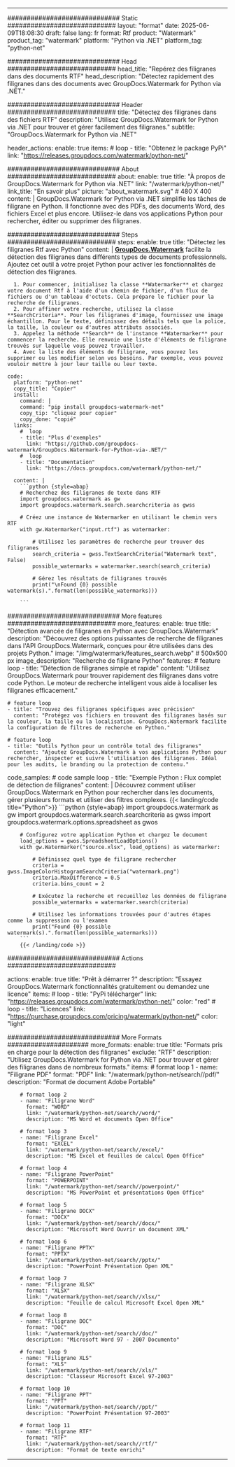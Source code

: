
---
############################# Static ############################
layout: "format"
date:  2025-06-09T18:08:30
draft: false
lang: fr
format: Rtf
product: "Watermark"
product_tag: "watermark"
platform: "Python via .NET"
platform_tag: "python-net"

############################# Head ############################
head_title: "Repérez des filigranes dans des documents RTF"
head_description: "Détectez rapidement des filigranes dans des documents avec GroupDocs.Watermark for Python via .NET."

############################# Header ############################
title: "Détectez des filigranes dans des fichiers RTF" 
description: "Utilisez GroupDocs.Watermark for Python via .NET pour trouver et gérer facilement des filigranes."
subtitle: "GroupDocs.Watermark for Python via .NET" 

header_actions:
  enable: true
  items:
    #  loop
    - title: "Obtenez le package PyPi"
      link: "https://releases.groupdocs.com/watermark/python-net/"
      
############################# About ############################
about:
    enable: true
    title: "À propos de GroupDocs.Watermark for Python via .NET"
    link: "/watermark/python-net/"
    link_title: "En savoir plus"
    picture: "about_watermark.svg" # 480 X 400
    content: |
       GroupDocs.Watermark for Python via .NET simplifie les tâches de filigrane en Python. Il fonctionne avec des PDFs, des documents Word, des fichiers Excel et plus encore. Utilisez-le dans vos applications Python pour rechercher, éditer ou supprimer des filigranes.

############################# Steps ############################
steps:
    enable: true
    title: "Détectez les filigranes Rtf avec Python"
    content: |
      **[GroupDocs.Watermark](https://products.groupdocs.com/watermark/python-net/)** facilite la détection des filigranes dans différents types de documents professionnels. Ajoutez cet outil à votre projet Python pour activer les fonctionnalités de détection des filigranes.
      
      1. Pour commencer, initialisez la classe **Watermarker** et chargez votre document Rtf à l'aide d'un chemin de fichier, d'un flux de fichiers ou d'un tableau d'octets. Cela prépare le fichier pour la recherche de filigranes.
      2. Pour affiner votre recherche, utilisez la classe **SearchCriteria**. Pour les filigranes d'image, fournissez une image échantillon. Pour le texte, définissez des détails tels que la police, la taille, la couleur ou d'autres attributs associés.
      3. Appelez la méthode **Search** de l'instance **Watermarker** pour commencer la recherche. Elle renvoie une liste d'éléments de filigrane trouvés sur laquelle vous pouvez travailler.
      4. Avec la liste des éléments de filigrane, vous pouvez les supprimer ou les modifier selon vos besoins. Par exemple, vous pouvez vouloir mettre à jour leur taille ou leur texte.
   
    code:
      platform: "python-net"
      copy_title: "Copier"
      install:
        command: |
        command: "pip install groupdocs-watermark-net"
        copy_tip: "cliquez pour copier"
        copy_done: "copié"
      links:
        #  loop
        - title: "Plus d'exemples"
          link: "https://github.com/groupdocs-watermark/GroupDocs.Watermark-for-Python-via-.NET/"
        #  loop
        - title: "Documentation"
          link: "https://docs.groupdocs.com/watermark/python-net/"
          
      content: |
        ```python {style=abap}
        # Recherchez des filigranes de texte dans RTF
        import groupdocs.watermark as gw
        import groupdocs.watermark.search.searchcriteria as gwss

        # Créez une instance de Watermarker en utilisant le chemin vers RTF
        with gw.Watermarker("input.rtf") as watermarker:

            # Utilisez les paramètres de recherche pour trouver des filigranes
            search_criteria = gwss.TextSearchCriteria("Watermark text", False)
            possible_watermarks = watermarker.search(search_criteria)

            # Gérez les résultats de filigranes trouvés
            print("\nFound {0} possible watermark(s).".format(len(possible_watermarks)))
       
        ```  

############################# More features ############################
more_features:
  enable: true
  title: "Détection avancée de filigranes en Python avec GroupDocs.Watermark"
  description: "Découvrez des options puissantes de recherche de filigranes dans l'API GroupDocs.Watermark, conçues pour être utilisées dans des projets Python."
  image: "/img/watermark/features_search.webp" # 500x500 px
  image_description: "Recherche de filigrane Python"
  features:
    # feature loop
    - title: "Détection de filigranes simple et rapide"
      content: "Utilisez GroupDocs.Watermark pour trouver rapidement des filigranes dans votre code Python. Le moteur de recherche intelligent vous aide à localiser les filigranes efficacement."

    # feature loop
    - title: "Trouvez des filigranes spécifiques avec précision"
      content: "Protégez vos fichiers en trouvant des filigranes basés sur la couleur, la taille ou la localisation. GroupDocs.Watermark facilite la configuration de filtres de recherche en Python."

    # feature loop
    - title: "Outils Python pour un contrôle total des filigranes"
      content: "Ajoutez GroupDocs.Watermark à vos applications Python pour rechercher, inspecter et suivre l'utilisation des filigranes. Idéal pour les audits, le branding ou la protection de contenu."
      
  code_samples:
    # code sample loop
    - title: "Exemple Python : Flux complet de détection de filigranes"
      content: |
        Découvrez comment utiliser GroupDocs.Watermark en Python pour rechercher dans les documents, gérer plusieurs formats et utiliser des filtres complexes.
        {{< landing/code title="Python">}}
        ```python {style=abap}
        import groupdocs.watermark as gw
        import groupdocs.watermark.search.searchcriteria as gwss
        import groupdocs.watermark.options.spreadsheet as gwos

        # Configurez votre application Python et chargez le document
        load_options = gwos.SpreadsheetLoadOptions()
        with gw.Watermarker("source.xlsx", load_options) as watermarker:

            # Définissez quel type de filigrane rechercher
            criteria = gwss.ImageColorHistogramSearchCriteria("watermark.png")
            criteria.MaxDifference = 0.5
            criteria.bins_count = 2

            # Exécutez la recherche et recueillez les données de filigrane
            possible_watermarks = watermarker.search(criteria)

            # Utilisez les informations trouvées pour d'autres étapes comme la suppression ou l'examen
            print("Found {0} possible watermark(s).".format(len(possible_watermarks)))        
        ```
        {{< /landing/code >}}


############################# Actions ############################

actions:
  enable: true
  title: "Prêt à démarrer ?"
  description: "Essayez GroupDocs.Watermark fonctionnalités gratuitement ou demandez une licence"
  items:
    #  loop
    - title: "PyPi télécharger"
      link: "https://releases.groupdocs.com/watermark/python-net/"
      color: "red"
        #  loop
    - title: "Licences"
      link: "https://purchase.groupdocs.com/pricing/watermark/python-net/"
      color: "light"


############################# More Formats #####################
more_formats:
    enable: true
    title: "Formats pris en charge pour la détection des filigranes"
    exclude: "RTF"
    description: "Utilisez GroupDocs.Watermark for Python via .NET pour trouver et gérer des filigranes dans de nombreux formats."
    items: 
        # format loop 1
        - name: "Filigrane PDF"
          format: "PDF"
          link: "/watermark/python-net/search//pdf/"
          description: "Format de document Adobe Portable"

        # format loop 2
        - name: "Filigrane Word"
          format: "WORD"
          link: "/watermark/python-net/search//word/"
          description: "MS Word et documents Open Office"
          
        # format loop 3
        - name: "Filigrane Excel"
          format: "EXCEL"
          link: "/watermark/python-net/search//excel/"
          description: "MS Excel et feuilles de calcul Open Office"

        # format loop 4
        - name: "Filigrane PowerPoint"
          format: "POWERPOINT"
          link: "/watermark/python-net/search//powerpoint/"
          description: "MS PowerPoint et présentations Open Office"

        # format loop 5
        - name: "Filigrane DOCX"
          format: "DOCX"
          link: "/watermark/python-net/search//docx/"
          description: "Microsoft Word Ouvrir un document XML"
          
        # format loop 6
        - name: "Filigrane PPTX"
          format: "PPTX"
          link: "/watermark/python-net/search//pptx/"
          description: "PowerPoint Présentation Open XML"
          
        # format loop 7
        - name: "Filigrane XLSX"
          format: "XLSX"
          link: "/watermark/python-net/search//xlsx/"
          description: "Feuille de calcul Microsoft Excel Open XML"

        # format loop 8
        - name: "Filigrane DOC"
          format: "DOC"
          link: "/watermark/python-net/search//doc/"
          description: "Microsoft Word 97 - 2007 Documento"

        # format loop 9
        - name: "Filigrane XLS"
          format: "XLS"
          link: "/watermark/python-net/search//xls/"
          description: "Classeur Microsoft Excel 97-2003"

        # format loop 10
        - name: "Filigrane PPT"
          format: "PPT"
          link: "/watermark/python-net/search//ppt/"
          description: "PowerPoint Présentation 97-2003"

        # format loop 11
        - name: "Filigrane RTF"
          format: "RTF"
          link: "/watermark/python-net/search//rtf/"
          description: "Format de texte enrichi"

---